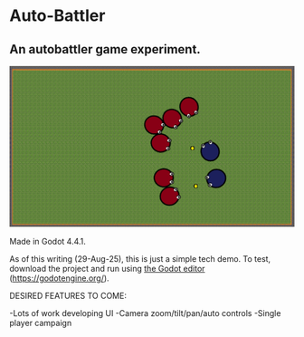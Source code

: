 # Auto-Battler
## An autobattler game experiment.

![image info](devdocs/screenshots/demo-battle-map.png)

Made in Godot 4.4.1.

As of this writing (29-Aug-25), this is just a simple tech demo.  To test, download the project and run using [the Godot editor](https://godotengine.org/) (https://godotengine.org/).

DESIRED FEATURES TO COME:

  -Lots of work developing UI
  -Camera zoom/tilt/pan/auto controls
  -Single player campaign
